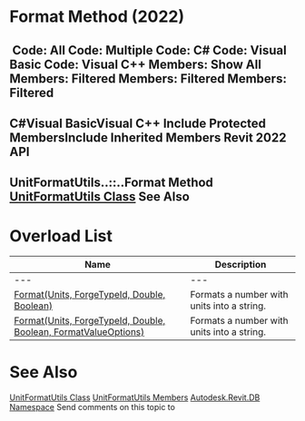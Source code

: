 # Format Method (2022)

﻿
 Code: All Code: Multiple Code: C# Code: Visual Basic Code: Visual C++  Members: Show All Members: Filtered Members: Filtered Members: Filtered   
---  
C#Visual BasicVisual C++
Include Protected MembersInclude Inherited Members
Revit 2022 API  
---  
UnitFormatUtils..::..Format Method   
[UnitFormatUtils Class](bd635989-6abd-3486-2c34-64571370065b.md "UnitFormatUtils Class") See Also  
---  
# Overload List
| Name | Description |
| --- | --- |
| --- | --- | --- |
| [Format(Units, ForgeTypeId, Double, Boolean)](e416927f-551c-97a9-d5cf-ee255d9bdf2b.md "Format Method \(Units, ForgeTypeId, Double, Boolean\)") | Formats a number with units into a string. |
| [Format(Units, ForgeTypeId, Double, Boolean, FormatValueOptions)](2aa08848-a28b-6fd9-79ef-d708b79ec28d.md "Format Method \(Units, ForgeTypeId, Double, Boolean, FormatValueOptions\)") | Formats a number with units into a string. |

# See Also
[UnitFormatUtils Class](bd635989-6abd-3486-2c34-64571370065b.md "UnitFormatUtils Class")
[UnitFormatUtils Members](835b5ec3-0d57-3146-74dd-35c672b81dd2.md "UnitFormatUtils Members")
[Autodesk.Revit.DB Namespace](87546ba7-461b-c646-cbb1-2cb8f5bff8b2.md "Autodesk.Revit.DB Namespace")
Send comments on this topic to 